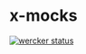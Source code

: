 # x-mocks

[![wercker status](https://app.wercker.com/status/7646d6a932c64c5f9060c51c36311ee7/s/master "wercker status")](https://app.wercker.com/project/bykey/7646d6a932c64c5f9060c51c36311ee7)
